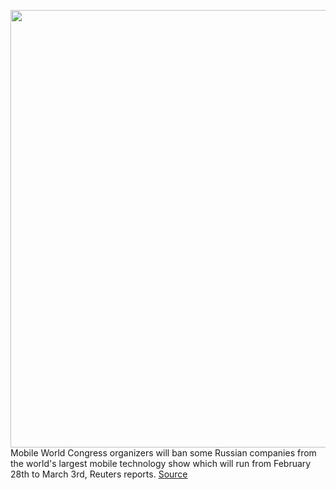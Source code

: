 <img src='https://cdn.vox-cdn.com/thumbor/b8WC32-KJRf25JFzvsHbAvGJxdM=/0x0:2040x1360/1200x800/filters:focal(857x517:1183x843)/cdn.vox-cdn.com/uploads/chorus_image/image/70552555/vpavic_180225_2334_0048.0.jpg' width='700px' /><br/>
Mobile World Congress organizers will ban some Russian companies from the world's largest mobile technology show which will run from February 28th to March 3rd, Reuters reports.
<a href='https://www.theverge.com/2022/2/25/22951426/mobile-world-congress-organizers-ban-russian-pavillion-ukraine-invasion'> Source <a/>